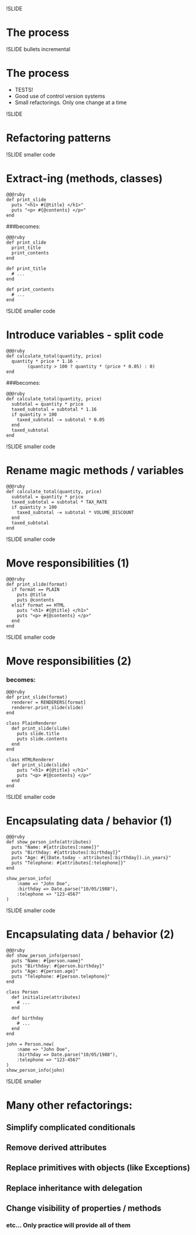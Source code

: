 !SLIDE

# The process #

!SLIDE bullets incremental

# The process

* TESTS!
* Good use of control version systems
* Small refactorings. Only one change at a time

!SLIDE

# Refactoring patterns #

!SLIDE smaller code

# Extract-ing (methods, classes) #

    @@@ruby
    def print_slide
      puts "<h1> #{@title} </h1>"
      puts "<p> #{@contents} </p>"
    end

###becomes:

    @@@ruby
    def print_slide
      print_title
      print_contents
    end

    def print_title
      # ...
    end

    def print_contents
      # ...
    end

!SLIDE smaller code

# Introduce variables - split code #

    @@@ruby
    def calculate_total(quantity, price)
      quantity * price * 1.16 -
            (quantity > 100 ? quantity * (price * 0.05) : 0)
    end

###becomes:

    @@@ruby
    def calculate_total(quantity, price)
      subtotal = quantity * price
      taxed_subtotal = subtotal * 1.16
      if quantity > 100
        taxed_subtotal -= subtotal * 0.05
      end
      taxed_subtotal
    end

!SLIDE smaller code

# Rename magic methods / variables #

    @@@ruby
    def calculate_total(quantity, price)
      subtotal = quantity * price
      taxed_subtotal = subtotal * TAX_RATE
      if quantity > 100
        taxed_subtotal -= subtotal * VOLUME_DISCOUNT
      end
      taxed_subtotal
    end

!SLIDE smaller code

# Move responsibilities (1) #

    @@@ruby
    def print_slide(format)
      if format == PLAIN
        puts @title
        puts @contents
      elsif format == HTML
        puts "<h1> #{@title} </h1>"
        puts "<p> #{@contents} </p>"
      end
    end

!SLIDE smaller code

# Move responsibilities (2) #

### becomes:

    @@@ruby
    def print_slide(format)
      renderer = RENDERERS[format]
      renderer.print_slide(slide)
    end

    class PlainRenderer
      def print_slide(slide)
        puts slide.title
        puts slide.contents
      end
    end

    class HTMLRenderer
      def print_slide(slide)
        puts "<h1> #{@title} </h1>"
        puts "<p> #{@contents} </p>"
      end
    end

!SLIDE smaller code

# Encapsulating data / behavior (1) #

    @@@ruby
    def show_person_info(attributes)
      puts "Name: #{attributes[:name]}"
      puts "Birthday: #{attributes[:birthday]}"
      puts "Age: #{(Date.today - attributes[:birthday]).in_years}"
      puts "Telephone: #{attributes[:telephone]}"
    end

    show_person_info(
        :name => "John Doe",
        :birthday => Date.parse("10/05/1988"),
        :telephone => "123-4567"
    )

!SLIDE smaller code

# Encapsulating data / behavior (2) #

    @@@ruby
    def show_person_info(person)
      puts "Name: #{person.name}"
      puts "Birthday: #{person.birthday}"
      puts "Age: #{person.age}"
      puts "Telephone: #{person.telephone}"
    end

    class Person
      def initialize(attributes)
        # ...
      end

      def birthday
        # ...
      end
    end

    john = Person.new(
        :name => "John Doe",
        :birthday => Date.parse("10/05/1988"),
        :telephone => "123-4567"
    )
    show_person_info(john)

!SLIDE smaller

# Many other refactorings:

## Simplify complicated conditionals
## Remove derived attributes
## Replace primitives with objects (like Exceptions)
## Replace inheritance with delegation
## Change visibility of properties / methods
### etc... Only practice will provide all of them
